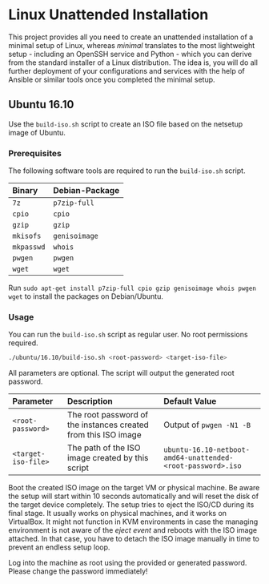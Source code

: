 # Linux Unattended Installation

This project provides all you need to create an unattended installation of a minimal setup of Linux, whereas *minimal* translates to the most lightweight setup - including an OpenSSH service and Python - which you can derive from the standard installer of a Linux distribution. The idea is, you will do all further deployment of your configurations and services with the help of Ansible or similar tools once you completed the minimal setup.

## Ubuntu 16.10

Use the `build-iso.sh` script to create an ISO file based on the netsetup image of Ubuntu.

### Prerequisites

The following software tools are required to run the `build-iso.sh` script.

| Binary | Debian-Package |
| :--- | :--- |
| `7z` | `p7zip-full` |
| `cpio` | `cpio` |
| `gzip` | `gzip` |
| `mkisofs` | `genisoimage` |
| `mkpasswd` | `whois` |
| `pwgen` | `pwgen` |
| `wget` | `wget` |

Run `sudo apt-get install p7zip-full cpio gzip genisoimage whois pwgen wget` to install the packages on Debian/Ubuntu.

### Usage

You can run the `build-iso.sh` script as regular user. No root permissions required.

```sh
./ubuntu/16.10/build-iso.sh <root-password> <target-iso-file>
```

All parameters are optional. The script will output the generated root password.

| Parameter | Description | Default Value |
| :--- | :--- | :--- |
| `<root-password>` | The root password of the instances created from this ISO image | Output of `pwgen -N1 -B` |
| `<target-iso-file>` | The path of the ISO image created by this script | `ubuntu-16.10-netboot-amd64-unattended-<root-password>.iso` |

Boot the created ISO image on the target VM or physical machine. Be aware the setup will start within 10 seconds automatically and will reset the disk of the target device completely. The setup tries to eject the ISO/CD during its final stage. It usually works on physical machines, and it works on VirtualBox. It might not function in KVM environments in case the managing environment is not aware of the *eject event* and reboots with the ISO image attached. In that case, you have to detach the ISO image manually in time to prevent an endless setup loop.

Log into the machine as root using the provided or generated password. Please change the password immediately!
